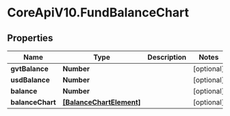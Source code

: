 # CoreApiV10.FundBalanceChart

## Properties
Name | Type | Description | Notes
------------ | ------------- | ------------- | -------------
**gvtBalance** | **Number** |  | [optional] 
**usdBalance** | **Number** |  | [optional] 
**balance** | **Number** |  | [optional] 
**balanceChart** | [**[BalanceChartElement]**](BalanceChartElement.md) |  | [optional] 


